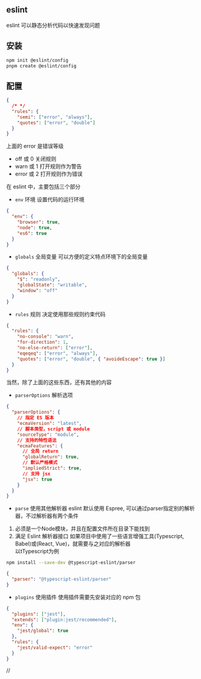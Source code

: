 ## eslint

eslint 可以静态分析代码以快速发现问题

## 安装

```bash
npm init @eslint/config
pnpm create @eslint/config
```

## 配置

```json
{
  /* */
  "rules": {
    "semi": ["error", "always"],
    "quotes": ["error", "double"]
  }
}
```

上面的 error 是错误等级

- off 或 0 关闭规则
- warn 或 1 打开规则作为警告
- error 或 2 打开规则作为错误

在 eslint 中，主要包括三个部分

- `env` 环境
  设置代码的运行环境

```json
{
  "env": {
    "browser": true,
    "node": true,
    "es6": true
  }
}
```

- `globals` 全局变量
  可以方便的定义特点环境下的全局变量

```json
{
  "globals": {
    "$": "readonly",
    "globalState": "writable",
    "window": "off"
  }
}
```

- `rules` 规则
  决定使用那些规则约束代码

```json
{
  "rules": {
    "no-console": "warn",
    "for-direction": 1,
    "no-else-return": ["error"],
    "eqeqeq": ["error", "always"],
    "quotes": ["error", "double", { "avoideEscape": true }]
  }
}
```

当然，除了上面的这些东西，还有其他的内容  
- `parserOptions` 解析选项
```json
{
  "parserOptions": {
    // 指定 ES 版本
    "ecmaVersion": "latest",
    // 脚本类型，script 或 module
    "sourceType": "module",
    // 支持的特性语法
    "ecmaFeatures": {
      // 全局 return
      "globalReturn": true,
      // 默认严格模式
      "impliedStrict": true,
      // 支持 jsx
      "jsx": true
    }
  }
}
```

- `parse` 使用其他解析器
eslint 默认使用 Espree, 可以通过parser指定别的解析器，不过解析器有两个条件
1. 必须是一个Node模块，并且在配置文件所在目录下能找到
2. 满足 Eslint 解析器接口
如果项目中使用了一些语言增强工具(Typescript, Babel)或(React, Vue)，就需要与之对应的解析器  
以tTypescript为例  
```bash
npm install --save-dev @typescript-eslint/parser
```
```json
{
  "parser": "@typescript-eslint/parser"
}
```

- `plugins` 使用插件
使用插件需要先安装对应的 npm 包
```json
{
  "plugins": ["jest"],
  "extends": ["plugin:jest/recommended"],
  "env": {
    "jest/global": true
  },
  "rules": {
    "jest/valid-expect": "error"
  }
}
```

//